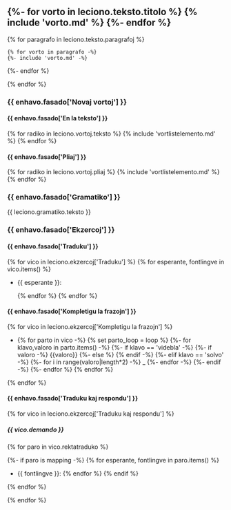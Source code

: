 ## {%- for vorto in leciono.teksto.titolo %} {% include 'vorto.md' %} {%- endfor %}

{% for paragrafo in leciono.teksto.paragrafoj %}

	{% for vorto in paragrafo -%}
    {%- include 'vorto.md' -%}
  {%- endfor %}

{% endfor %}

### {{ enhavo.fasado['Novaj vortoj'] }}

#### {{ enhavo.fasado['En la teksto'] }}

{% for radiko in leciono.vortoj.teksto %} 
    {% include 'vortlistelemento.md' %}
{% endfor %}


#### {{ enhavo.fasado['Pliaj'] }}

{% for radiko in leciono.vortoj.pliaj %} 
    {% include 'vortlistelemento.md' %}
{% endfor %}


### {{ enhavo.fasado['Gramatiko'] }}

{{ leciono.gramatiko.teksto }}


### {{ enhavo.fasado['Ekzercoj'] }}


#### {{ enhavo.fasado['Traduku'] }}

{% for vico in leciono.ekzercoj['Traduku'] %}
  {% for esperante, fontlingve in vico.items() %}
- {{ esperante }}:

  {% endfor %}
{% endfor %}

#### {{ enhavo.fasado['Kompletigu la frazojn'] }}

{% for vico in leciono.ekzercoj['Kompletigu la frazojn'] %}

- {% for parto in vico -%}
		{% set parto_loop = loop %}
		{%- for klavo,valoro in parto.items() -%}
			{%- if klavo == 'videbla' -%}
				{%- if valoro -%}
					{{valoro}}
				{%- else %} {% endif -%} 
			{%- elif klavo == 'solvo' -%}
		    {%- for i in range(valoro|length*2) -%}
          \_
	      {%- endfor -%}
			{%- endif -%} 
	 {%- endfor %}
	{% endfor %}

{% endfor %}


#### {{ enhavo.fasado['Traduku kaj respondu'] }}

{% for vico in leciono.ekzercoj['Traduku kaj respondu'] %}

##### {{ vico.demando }}

{% for paro in vico.rektatraduko  %}

  {%- if paro is mapping -%}
    {% for esperante, fontlingve in paro.items() %}
- {{ fontlingve }}:
    {% endfor %}
  {% endif %}

{% endfor %}

{% endfor %}
